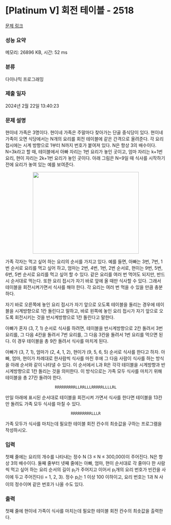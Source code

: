 # [Platinum V] 회전 테이블 - 2518 

[문제 링크](https://www.acmicpc.net/problem/2518) 

### 성능 요약

메모리: 26896 KB, 시간: 52 ms

### 분류

다이나믹 프로그래밍

### 제출 일자

2024년 2월 22일 13:40:23

### 문제 설명

<p>현이네 가족은 3명이다. 현이네 가족은 주말마다 찾아가는 단골 중식당이 있다. 현이네 가족이 오면 식당에서는 N개의 요리를 회전 테이블에 같은 간격으로 올려준다. 각 요리 접시에는 시계 방향으로 1부터 N까지 번호가 붙여져 있다. N은 항상 3의 배수이다. N=3k라고 할 때, 테이블에서 아빠 자리는 1번 요리가 놓인 곳이고, 엄마 자리는 k+1번 요리, 현이 자리는 2k+1번 요리가 놓인 곳이다. 아래 그림은 N=9일 때 식사를 시작하기 전에 요리가 놓여 있는 예를 보여준다.</p>

<p style="text-align: center;"><img alt="" src="https://upload.acmicpc.net/8ea39fb9-653c-4556-8e2e-2508c23d626a/-/preview/" style="width: 332px; height: 255px;"></p>

<p>가족 각자는 먹고 싶어 하는 요리의 순서를 가지고 있다. 예를 들면, 아빠는 3번, 7번, 1번 순서로 요리를 먹고 싶어 하고, 엄마는 2번, 4번, 1번, 2번 순서로, 현이는 9번, 5번, 6번, 5번 순서로 요리를 먹고 싶어 할 수 있다. 같은 요리를 여러 번 먹어도 되지만, 반드시 순서대로 먹는다. 또한 요리 접시가 자기 바로 앞에 올 때만 식사할 수 있다. 그래서 테이블을 회전시켜가면서 식사를 해야 한다. 각 요리는 여러 번 먹을 수 있을 만큼 충분하다.</p>

<p>자기 바로 오른쪽에 놓인 요리 접시가 자기 앞으로 오도록 테이블을 돌리는 경우에 테이블을 시계방향으로 1칸 돌린다고 말하고, 바로 왼쪽에 놓인 요리 접시가 자기 앞으로 오도록 회전시키는 것을 반시계방향으로 1칸 돌린다고 말한다. </p>

<p>아빠가 혼자 (3, 7, 1) 순서로 식사를 하려면, 테이블을 반시계방향으로 2칸 돌려서 3번 요리를, 그 다음 4칸을 돌려서 7번 요리를, 그 다음 3칸을 돌려서 1번 요리를 먹으면 된다. 이 경우 테이블을 총 9칸 돌려서 식사를 마치게 된다.</p>

<p>아빠가 (3, 7, 1), 엄마가 (2, 4, 1, 2), 현이가 (9, 5, 6, 5) 순서로 식사를 한다고 하자. 아빠, 엄마, 현이가 차례대로 한사람씩 식사를 마친 후에 그 다음 사람이 식사를 하는 방식을 아래 순서와 같이 나타낼 수 있다. 이 순서에서 L과 R은 각각 테이블을 시계방향과 반시계방향으로 1칸 돌리는 것을 의미한다. 이 방식으로는 가족 모두 식사를 마치기 위해 테이블을 총 27칸 돌려야 한다.</p>

<p style="text-align: center;"><code>RRRRRRRRRLLRRLLLRRRRRLLLLRL</code></p>

<p>만일 아래에 표시된 순서대로 테이블을 회전시켜 가면서 식사를 한다면 테이블을 13칸만 돌려도 가족 모두 식사를 마칠 수 있다. </p>

<p style="text-align: center;"><code>RRRRRRRRRLLLR</code></p>

<p>가족 모두가 식사를 마치는데 필요한 테이블 회전 칸수의 최솟값을 구하는 프로그램을 작성하시오. </p>

### 입력 

 <p>첫째 줄에는 요리의 개수를 나타내는 정수 N (3 ≤ N ≤ 300,000)이 주어진다. N은 항상 3의 배수이다. 둘째 줄부터 넷째 줄에는 아빠, 엄마, 현이 순서대로 각 줄마다 한 사람씩 먹고 싶어 하는 요리 순서의 길이 p<sub>i</sub>가 주어지고 이어서 p<sub>i</sub>개의 요리 번호가 빈칸을 사이에 두고 주어진다(i = 1, 2, 3). 정수 p<sub>i</sub>는 1 이상 100 이하이고, 요리 번호는 1과 N 사이의 정수이며 같은 번호가 나올 수도 있다.</p>

### 출력 

 <p>첫째 줄에 현이네 가족이 식사를 마치는데 필요한 테이블 회전 칸수의 최솟값을 출력한다. </p>

